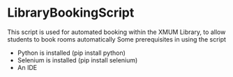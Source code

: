 # LibraryBookingScript

This script is used for automated booking within the XMUM Library, to allow students to book rooms automatically
Some prerequisites in using the script

- Python is installed (pip install python)
- Selenium is installed (pip install selenium)
- An IDE
